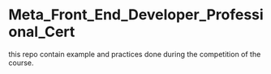 # Meta_Front_End_Developer_Professional_Cert
this repo contain example and practices done during the competition of the course.
